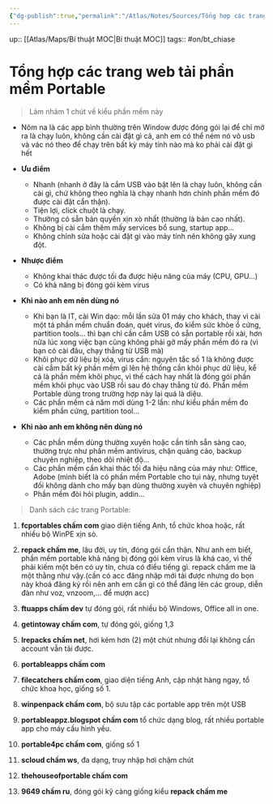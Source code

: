 ```yaml
---
{"dg-publish":true,"permalink":"/Atlas/Notes/Sources/Tổng hợp các trang web tải phần mềm Portable/","noteIcon":""}
---
```


up:: [[Atlas/Maps/Bí thuật MOC\|Bí thuật MOC]]
tags:: #on/bt_chiase

# Tổng hợp các trang web tải phần mềm Portable

> Lảm nhảm 1 chút về kiểu phần mềm này

- Nôm na là các app bình thường trên Window được đóng gói lại để chỉ mở ra là chạy luôn, không cần cài đặt gì cả, anh em có thể ném nó vô usb và vác nó theo để chạy trên bất kỳ máy tính nào mà ko phải cài đặt gì hết
- **Ưu điểm**
	- Nhanh (nhanh ở đây là cắm USB vào bật lên là chạy luôn, không cần cài gì, chứ không theo nghĩa là chạy nhanh hơn chính phần mềm đó được cài đặt cẩn thận).   
	- Tiện lợi, click chuột là chạy.
	- Thường có sẵn bản quyền xịn xò nhất (thường là bản cao nhất).
	- Không bị cài cắm thêm mấy services bổ sung, startup app…
	- Không chỉnh sửa hoặc cài đặt gì vào máy tính nên không gây xung đột.

- **Nhược điểm**
	- Không khai thác được tối đa được hiệu năng của máy (CPU, GPU...)
	- Có khả năng bị đóng gói kèm virus

- **Khi nào anh em nên dùng nó**
	- Khi bạn là IT, cài Win dạo: mỗi lần sửa 01 máy cho khách, thay vì cài một tá phần mềm chuẩn đoán, quét virus, đo kiểm sức khỏe ổ cứng, partition tools… thì bạn chỉ cần cắm USB có sẵn portable rồi xài, hơn nữa lúc xong việc bạn cũng không phải gỡ mấy phần mềm đó ra (vì bạn có cài đâu, chạy thẳng từ USB mà)
	- Khôi phục dữ liệu bị xóa, virus cắn: nguyên tắc số 1 là không được cài cắm bất kỳ phần mềm gì lên hệ thống cần khôi phục dữ liệu, kể cả là phần mềm khôi phục, vì thế cách hay nhất là đóng gói phần mềm khôi phục vào USB rồi sau đó chạy thẳng từ đó. Phần mềm Portable dùng trong trường hợp này lại quá là diệu.
	- Các phần mềm cả năm mới dùng 1-2 lần: như kiểu phần mềm đo kiểm phần cứng, partition tool…

- **Khi nào anh em không nên dùng nó**
	- Các phần mềm dùng thường xuyên hoặc cần tính sẵn sàng cao, thường trực như phần mềm antivirus, chặn quảng cáo, backup chuyên nghiệp, theo dõi nhiệt độ…
	- Các phần mềm cần khai thác tối đa hiệu năng của máy như: Office, Adobe (mình biết là có phần mềm Portable cho tụi này, nhưng tuyệt đối không dành cho mấy bạn dùng thường xuyên và chuyên nghiệp)
	- Phần mềm đòi hỏi plugin, addin…


> Danh sách các trang Portable:

1. **fcportables chấm com** giao diện tiếng Anh, tổ chức khoa hoặc, rất nhiều bộ WinPE xịn sò.
    
2. **repack chấm me**, lâu đời, uy tín, đóng gói cẩn thận. Như anh em biết, phần mềm portable khả năng bị đóng gói kèm virus là khá cao, vì thế phải kiếm một bên có uy tín, chưa có điều tiếng gì. repack chấm me là một thằng như vậy.(cần có acc đăng nhập mới tải được nhưng do bọn này khoá đăng ký rồi nên anh em cần gì có thể đăng lên các group, diễn đàn như voz, vnzoom,... để mượn acc)
    
3. **ftuapps chấm dev** tự đóng gói, rất nhiều bộ Windows, Office all in one.
    
4. **getintoway chấm com**, tự đóng gói, giống 1,3
    
5. **lrepacks chấm net**, hơi kém hơn (2) một chút nhưng đổi lại không cần account vẫn tải được.
    
6. **portableapps chấm com**
    
7. **filecatchers chấm com**, giao diện tiếng Anh, cập nhật hàng ngay, tổ chức khoa học, giống số 1.
    
8. **winpenpack chấm com**, bộ sưu tập các portable app trên một USB
    
9. **portableappz.blogspot chấm com** tổ chức dạng blog, rất nhiều portable app cho máy cấu hình yếu.
    
10. **portable4pc chấm com**, giống số 1
    
11. **scloud chấm ws**, đa dạng, truy nhập hơi chậm chút
    
12. **thehouseofportable chấm com**
    
13. **9649 chấm ru**, đóng gói kỹ càng giống kiểu **repack chấm me**